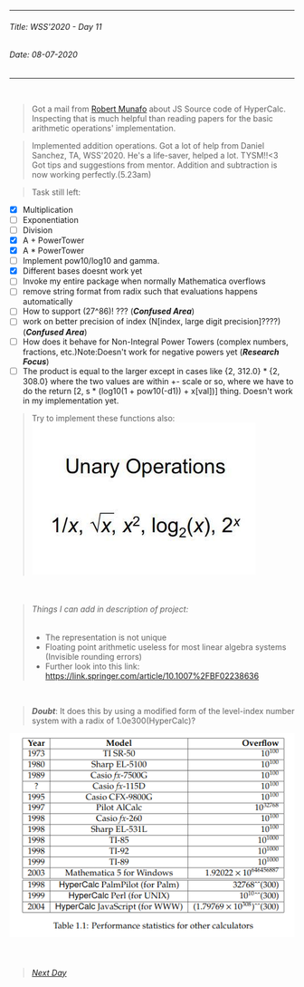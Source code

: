 ----------
###### Title: WSS'2020 - Day 11
###### Date: 08-07-2020
----------
&nbsp;


> Got a mail from [Robert Munafo](https://mrob.com/) about JS Source code of HyperCalc. Inspecting that is much helpful than reading papers for the basic arithmetic
> operations' implementation.

> Implemented addition operations. Got a lot of help from Daniel Sanchez, TA, WSS'2020. He's a life-saver, helped a lot. TYSM!!<3\
> Got tips and suggestions from mentor.
> Addition and subtraction is now working perfectly.(5.23am)

> Task still left:
- [x] Multiplication
- [ ] Exponentiation
- [ ] Division
- [x] A + PowerTower
- [x] A * PowerTower
- [ ] Implement pow10/log10 and gamma.
- [x] Different bases doesnt work yet
- [ ] Invoke my entire package when normally Mathematica overflows
- [ ] remove string format from radix such that evaluations happens automatically
- [ ] How to support (27^86)!   ??? (***Confused Area***)
- [ ] work on better precision of index (N[index, large digit precision]????) (***Confused Area***)
- [ ] How does it behave for Non-Integral Power Towers (complex numbers, fractions, etc.)Note:Doesn't work for negative powers yet (***Research Focus***)
- [ ] The product is equal to the larger except in cases like {2, 312.0} * {2, 308.0} where the two values are within +- scale or so, where we have to do the
return [2, s * (log10(1 + pow10(-d1)) + x[val])] thing. Doesn't work in my implementation yet.

> Try to implement these functions also:
![Some More Functions to Implement](photo_2020-07-07_17-21-41.jpg)


&nbsp;
> ###### Things I can add in description of project: 
> - The representation is not unique
> - Floating point arithmetic useless for most linear algebra systems (Invisible rounding errors)
> - Further look into this link: https://link.springer.com/article/10.1007%2FBF02238636

&nbsp;
> ***Doubt***: It does this by using a modified form of the level-index number system with a radix of 1.0e300(HyperCalc)?


![Current performances of calculators in the market as updated by Robert Munafo in his blog](ss.png)



&nbsp;
> ###### [Next Day](Day12.md)

